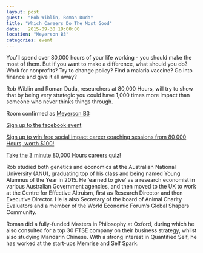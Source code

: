 ```yaml
---
layout: post
guest:  "Rob Wiblin, Roman Duda"
title: "Which Careers Do The Most Good"
date:   2015-09-30 19:00:00
location: "Meyerson B3"
categories: event
---
```


You’ll spend over 80,000 hours of your life working - you should make the most of them. But if you want to make a difference, what should you do? Work for nonprofits? Try to change policy? Find a malaria vaccine? Go into finance and give it all away?

Rob Wiblin and Roman Duda, researchers at 80,000 Hours, will try to show that by being very strategic you could have 1,000 times more impact than someone who never thinks things through.

Room confirmed as [Meyerson B3](https://www.isc-cts.upenn.edu/finder/classroominfo.asp?id=MEYH-B3)

[Sign up to the facebook event](https://www.facebook.com/events/341657799368984/)

[Sign up to win free social impact career coaching sessions from 80,000 Hours, worth $100!](https://80000hours.org/giveaways/win-free-80000-hours-social-impact-coaching-at-upenn/)

[Take the 3 minute 80,000 Hours careers quiz!](https://80000hours.org/)

Rob studied both genetics and economics at the Australian National University (ANU), graduating top of his class and being named Young Alumnus of the Year in 2015. He ‘earned to give’ as a research economist in various Australian Government agencies, and then moved to the UK to work at the Centre for Effective Altruism, first as Research Director and then Executive Director. He is also Secretary of the board of Animal Charity Evaluators and a member of the World Economic Forum’s Global Shapers Community.

Roman did a fully-funded Masters in Philosophy at Oxford, during which he also consulted for a top 30 FTSE company on their business strategy, whilst also studying Mandarin Chinese. With a strong interest in Quantified Self, he has worked at the start-ups Memrise and Self Spark.
